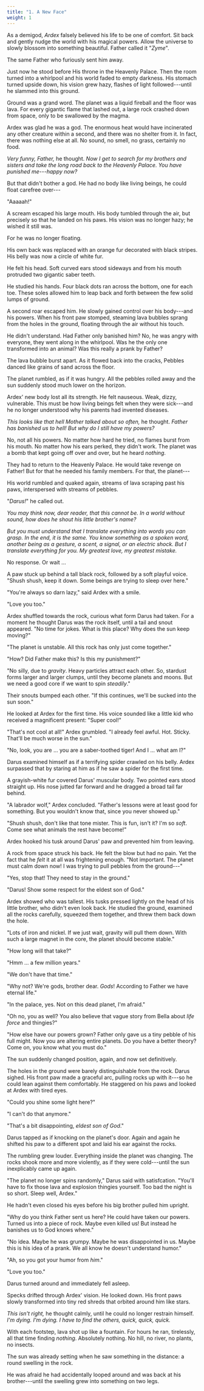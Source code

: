 ```yaml
---
title: "1. A New Face"
weight: 1
---
```


As a demigod, _Ardex_ falsely believed his life to be one of comfort. Sit back and gently nudge the world with his magical powers. Allow the universe to slowly blossom into something beautiful. Father called it "_Zyme_". 

The same Father who furiously sent him away. 

Just now he stood before His throne in the Heavenly Palace. Then the room turned into a whirlpool and his world faded to empty darkness. His stomach turned upside down, his vision grew hazy, flashes of light followed---until he slammed into this ground.  

Ground was a grand word. The planet was a liquid fireball and the floor was lava. For every gigantic flame that lashed out, a large rock crashed down from space, only to be swallowed by the magma.

Ardex was glad he was a god. The enormous heat would have incinerated any other creature within a second, and there was no shelter from it. In fact, there was nothing else at all. No sound, no smell, no grass, certainly no food. 

_Very funny, Father,_ he thought. _Now I get to search for my brothers and sisters and take the long road back to the Heavenly Palace. You have punished me---happy now?_

But that didn't bother a god. He had no body like living beings, he could float carefree over---

"Aaaaah!" 

A scream escaped his large mouth. His body tumbled through the air, but precisely so that he landed on his paws. His vision was no longer hazy; he wished it still was. 

For he was no longer floating.

His own back was replaced with an orange fur decorated with black stripes. His belly was now a circle of white fur.

He felt his head. Soft curved ears stood sideways and from his mouth protruded two gigantic saber teeth. 

He studied his hands. Four black dots ran across the bottom, one for each toe. These soles allowed him to leap back and forth between the few solid lumps of ground.

A second roar escaped him. He slowly gained control over his body---and his powers. When his front paw stomped, steaming lava bubbles sprang from the holes in the ground, floating through the air without his touch.

He didn't understand. Had Father only banished him? No, he was angry with everyone, they went along in the whirlpool. Was he the only one transformed into an animal? Was this really a prank by Father?

The lava bubble burst apart. As it flowed back into the cracks, Pebbles danced like grains of sand across the floor. 

The planet rumbled, as if it was hungry. All the pebbles rolled away and the sun suddenly stood much lower on the horizon.

Ardex' new body lost all its strength. He felt nauseous. Weak, dizzy, vulnerable. This must be how living beings felt when they were sick---and he no longer understood why his parents had invented diseases. 

_This looks like that hell Mother talked about so often,_ he thought. _Father has banished us to hell! But why do I still have my powers?_

No, not all his powers. No matter how hard he tried, no flames burst from his mouth. No matter how his ears perked, they didn't work. The planet was a bomb that kept going off over and over, but he heard _nothing_.

They had to return to the Heavenly Palace. He would take revenge on Father! But for that he needed his family members. For that, the planet---

His world rumbled and quaked again, streams of lava scraping past his paws, interspersed with streams of pebbles.

"_Darus!_" he called out.

_You may think now, dear reader, that this cannot be. In a world without sound, how does he shout his little brother's name?_

_But you must understand that I translate everything into words you can grasp. In the end, it is the same. You know something as a spoken word, another being as a gesture, a scent, a signal, or an electric shock. But I translate everything for you. My greatest love, my greatest mistake._

No response. Or wait ...

A paw stuck up behind a tall black rock, followed by a soft playful voice. "Shush shush, keep it down. Some beings are trying to sleep over here."

"You're always so darn lazy," said Ardex with a smile. 

"Love you too."

Ardex shuffled towards the rock, curious what form Darus had taken. For a moment he thought Darus was the rock itself, until a tail and snout appeared. "No time for jokes. What is this place? Why does the sun keep moving?"

"The planet is unstable. All this rock has only just come together." 

"How? Did Father make this? Is this my punishment?"

"No silly, due to _gravity_. Heavy particles attract each other. So, stardust forms larger and larger clumps, until they become planets and moons. But we need a good core if we want to spin _steadily_."

Their snouts bumped each other. "If this continues, we'll be sucked into the sun soon."

He looked at Ardex for the first time. His voice sounded like a little kid who received a magnificent present: "Super cool!"

"That's not cool at all!" Ardex grumbled. "I already feel awful. Hot. Sticky. That'll be much worse in the sun."

"No, look, you are ... you are a saber-toothed tiger! And I ... what am I?"

Darus examined himself as if a terrifying spider crawled on his belly. Ardex surpassed that by staring at him as if he saw a spider for the first time. 

A grayish-white fur covered Darus' muscular body. Two pointed ears stood straight up. His nose jutted far forward and he dragged a broad tail far behind.  

"A labrador wolf," Ardex concluded. "Father's lessons were at least good for something. But you wouldn't know that, since you never showed up."

"Shush shush, don't like that tone mister. This is fun, isn't it? I'm so _soft_. Come see what animals the rest have become!"

Ardex hooked his tusk around Darus' paw and prevented him from leaving. 

A rock from space struck his back. He felt the blow but had no pain. Yet the fact that he _felt_ it at all was frightening enough. "Not important. The planet must calm down now! I was trying to pull pebbles from the ground---"

"Yes, stop that! They need to stay in the ground." 

"Darus! Show some respect for the eldest son of God." 

Ardex showed who was tallest. His tusks pressed lightly on the head of his little brother, who didn't even look back. He studied the ground, examined all the rocks carefully, squeezed them together, and threw them back down the hole.

"Lots of iron and nickel. If we just wait, gravity will pull them down. With such a large magnet in the core, the planet should become stable."

"How long will that take?"

"Hmm ... a few million years."

"We don't have that time."

"Why not? We're gods, brother dear. _Gods_! According to Father we have eternal life." 

"In the palace, yes. Not on this dead planet, I'm afraid." 

"Oh no, you as well? You also believe that vague story from Bella about _life force_ and thingies?"

"How else have our powers grown? Father only gave us a tiny pebble of his full might. Now you are altering entire planets. Do you have a better theory? Come on, you know what you must do."

The sun suddenly changed position, again, and now set definitively.

The holes in the ground were barely distinguishable from the rock. Darus sighed. His front paw made a graceful arc, pulling rocks up with it---so he could lean against them comfortably. He staggered on his paws and looked at Ardex with tired eyes.

"Could you shine some light here?"

"I can't do that anymore."

"That's a bit disappointing, _eldest son of God_."

Darus tapped as if knocking on the planet's door. Again and again he shifted his paw to a different spot and laid his ear against the rocks. 

The rumbling grew louder. Everything inside the planet was changing. The rocks shook more and more violently, as if they were cold---until the sun inexplicably came up again.

"The planet no longer spins randomly," Darus said with satisfcation. "You'll have to fix those lava and explosion thingies yourself. Too bad the night is so short. Sleep well, Ardex."

He hadn't even closed his eyes before his big brother pulled him upright. 

"Why do you think Father sent us here? He could have taken our powers. Turned us into a piece of rock. Maybe even killed us! But instead he banishes us to God knows where."

"No idea. Maybe he was grumpy. Maybe he was disappointed in us. Maybe this is his idea of a prank. We all know he doesn't understand humor." 

"Ah, so you got your humor from _him_."

"Love you too." 

Darus turned around and immediately fell asleep.

Specks drifted through Ardex' vision. He looked down. His front paws slowly transformed into tiny red shreds that orbited around him like stars. 

_This isn't right,_ he thought calmly, until he could no longer restrain himself. _I'm dying. I'm dying. I have to find the others, quick, quick, quick._

With each footstep, lava shot up like a fountain. For hours he ran, tirelessly, all that time finding _nothing_. Absolutely nothing. No hill, no river, no plants, no insects. 

The sun was already setting when he saw something in the distance: a round swelling in the rock. 

He was afraid he had accidentally looped around and was back at his brother---until the swelling grew into something on two legs.

